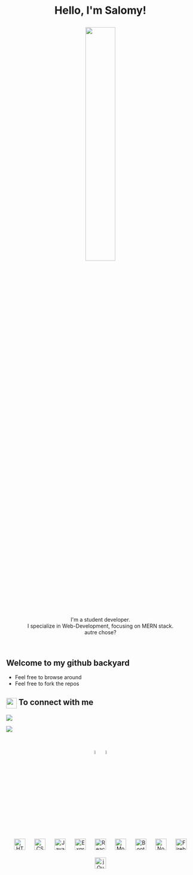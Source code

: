 
<h1><p align="center">Hello, I'm Salomy!</h1></p>

<p align="center" >
<!--  <img src="https://media.giphy.com/media/Y4ak9Ki2GZCbJxAnJD/giphy.gif" width="40%"/></p> -->
<!--   <img src="https://media.giphy.com/media/26vACLXgansDXwHzzI/giphy.gif" width="40%"/></p> -->
  <img src="https://github.com/xurros/assets/blob/main/11.png" width="40%"> </p>


<p align="center">
  I'm a student developer.
  <br />
  I specialize in Web-Development, focusing on MERN stack.
  <br /> 
  autre chose?
  <br />
</p>

<br />


<summary>
  <h2> Welcome to my github backyard</h2>
</summary>

- Feel free to browse around
- Feel free to fork the repos


<summary>
  <h2>
    <img src="https://emojis.slackmojis.com/emojis/images/1579216111/7550/pikachu_wave.gif?1579216111" align="center"
                width="28" /> 
    To connect with me
  </h2>

[<img src="https://img.shields.io/badge/twitter-%231DA1F2.svg?&style=for-the-badge&logo=twitter&logoColor=white" style="inline-block" />](https://twitter.com/) 
  
[<img src="https://img.shields.io/badge/linkedin-%230077B5.svg?&style=for-the-badge&logo=linkedin&logoColor=white" style="inline-block" />](https://www.linkedin.com/)
  
  </summary>

<br>

<p align="center" >
 <img src="https://media.giphy.com/media/Fh2hGAt0zUzwKEFRoW/giphy.gif"  width="5%" border-radius="50%"> 
 <img src="https://media.giphy.com/media/kfRo1scsnlKDO4V7HS/giphy.gif" width= "5%">
 </p>
 <br>
 
<div align="center">  

<img style="margin: 10px" src="https://github.com/xurros/assets/blob/main/html.png" alt="HTML5" height="30" /> 
  
<img style="margin: 10px" src="https://profilinator.rishav.dev/skills-assets/css3-original-wordmark.svg" alt="CSS3" height="30" />  


<img style="margin: 10px" src="https://github.com/xurros/assets/blob/main/js.png" alt="JavaScript" height="30" />  
  
  <img style="margin: 10px" src="https://github.com/xurros/assets/blob/main/express.png" alt="Express" height="30" />  
 
<img style="margin: 10px" src="https://profilinator.rishav.dev/skills-assets/react-original-wordmark.svg" alt="React" height="30" />  
 
  
<img style="margin: 10px" src="https://github.com/xurros/assets/blob/main/mongodb.png" alt="MongoDB" height="30" />  
  
<img style="margin: 10px" src="https://profilinator.rishav.dev/skills-assets/bootstrap-plain.svg" alt="Bootstrap" height="30" />  
  
<img style="margin: 10px" src="https://github.com/xurros/assets/blob/main/node.png" alt="Node.js" height="30" />  
   
  
<img style="margin: 10px" src="https://profilinator.rishav.dev/skills-assets/firebase.png" alt="Firebase" height="30" /> 
  
<img style="margin: 10px" src="https://profilinator.rishav.dev/skills-assets/jquery.png" alt="jQuery" height="30" />  
</div>  

